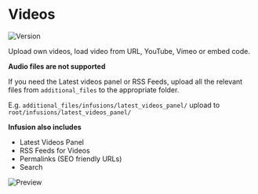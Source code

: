 # Videos

![Version](https://img.shields.io/badge/Version-1.1.5-blue.svg)

Upload own videos, load video from URL, YouTube, Vimeo or embed code.

**Audio files are not supported**

If you need the Latest videos panel or RSS Feeds, upload all the relevant files from `additional_files` to the appropriate folder.

E.g. `additional_files/infusions/latest_videos_panel/` upload to `root/infusions/latest_videos_panel/`

**Infusion also includes**

- Latest Videos Panel
- RSS Feeds for Videos
- Permalinks (SEO friendly URLs)
- Search

![Preview](screenshot.png)
